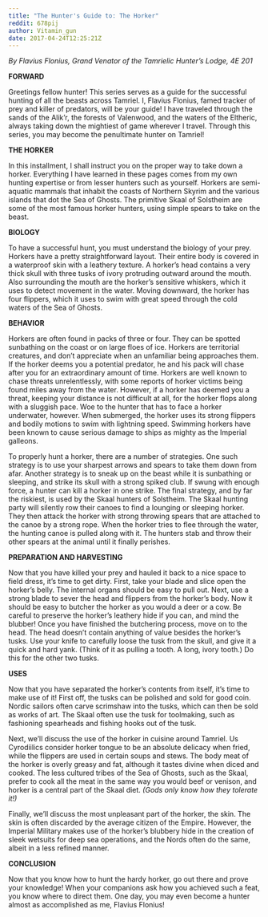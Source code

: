 ```yaml
---
title: "The Hunter's Guide to: The Horker"
reddit: 678pij
author: Vitamin_gun
date: 2017-04-24T12:25:21Z
---
```


*By Flavius Flonius, Grand Venator of the Tamrielic Hunter’s Lodge, 4E 201*

**FORWARD**

Greetings fellow hunter! This series serves as a guide for the successful hunting of all the beasts across Tamriel. I, Flavius Flonius, famed tracker of prey and killer of predators, will be your guide! I have traveled through the sands of the Alik’r, the forests of Valenwood, and the waters of the Eltheric, always taking down the mightiest of game wherever I travel. Through this series, you may become the penultimate hunter on Tamriel!

**THE HORKER**

In this installment, I shall instruct you on the proper way to take down a horker. Everything I have learned in these pages comes from my own hunting expertise or from lesser hunters such as yourself. Horkers are semi-aquatic mammals that inhabit the coasts of Northern Skyrim and the various islands that dot the Sea of Ghosts. The primitive Skaal of Solstheim are some of the most famous horker hunters, using simple spears to take on the beast.

**BIOLOGY**

To have a successful hunt, you must understand the biology of your prey. Horkers have a pretty straightforward layout. Their entire body is covered in a waterproof skin with a leathery texture. A horker’s head contains a very thick skull with three tusks of ivory protruding outward around the mouth. Also surrounding the mouth are the horker’s sensitive whiskers, which it uses to detect movement in the water. Moving downward, the horker has four flippers, which it uses to swim with great speed through the cold waters of the Sea of Ghosts.

**BEHAVIOR**

Horkers are often found in packs of three or four. They can be spotted sunbathing on the coast or on large floes of ice. Horkers are territorial creatures, and don’t appreciate when an unfamiliar being approaches them. If the horker deems you a potential predator, he and his pack will chase after you for an extraordinary amount of time. Horkers are well known to chase threats unrelentlessly, with some reports of horker victims being found miles away from the water. However, if a horker has deemed you a threat, keeping your distance is not difficult at all, for the horker flops along with a sluggish pace. Woe to the hunter that has to face a horker underwater, however. When submerged, the horker uses its strong flippers and bodily motions to swim with lightning speed. Swimming horkers have been known to cause serious damage to ships as mighty as the Imperial galleons.

To properly hunt a horker, there are a number of strategies. One such strategy is to use your sharpest arrows and spears to take them down from afar. Another strategy is to sneak up on the beast while it is sunbathing or sleeping, and strike its skull with a strong spiked club. If swung with enough force, a hunter can kill a horker in one strike. The final strategy, and by far the riskiest, is used by the Skaal hunters of Solstheim. The Skaal hunting party will silently row their canoes to find a lounging or sleeping horker. They then attack the horker with strong throwing spears that are attached to the canoe by a strong rope. When the horker tries to flee through the water, the hunting canoe is pulled along with it. The hunters stab and throw their other spears at the animal until it finally perishes.

**PREPARATION AND HARVESTING**

Now that you have killed your prey and hauled it back to a nice space to field dress, it’s time to get dirty. First, take your blade and slice open the horker’s belly. The internal organs should be easy to pull out. Next, use a strong blade to sever the head and flippers from the horker’s body. Now it should be easy to butcher the horker as you would a deer or a cow. Be careful to preserve the horker’s leathery hide if you can, and mind the blubber! Once you have finished the butchering process, move on to the head. The head doesn’t contain anything of value besides the horker’s tusks. Use your knife to carefully loose the tusk from the skull, and give it a quick and hard yank. (Think of it as pulling a tooth. A long, ivory tooth.) Do this for the other two tusks.

**USES**

Now that you have separated the horker’s contents from itself, it’s time to make use of it! First off, the tusks can be polished and sold for good coin. Nordic sailors often carve scrimshaw into the tusks, which can then be sold as works of art. The Skaal often use the tusk for toolmaking, such as fashioning spearheads and fishing hooks out of the tusk.

Next, we’ll discuss the use of the horker in cuisine around Tamriel. Us Cyrodiilics consider horker tongue to be an absolute delicacy when fried, while the flippers are used in certain soups and stews. The body meat of the horker is overly greasy and fat, although it tastes divine when diced and cooked. The less cultured tribes of the Sea of Ghosts, such as the Skaal, prefer to cook all the meat in the same way you would beef or venison, and horker is a central part of the Skaal diet. *(Gods only know how they tolerate it!)*

Finally, we’ll discuss the most unpleasant part of the horker, the skin. The skin is often discarded by the average citizen of the Empire. However, the Imperial Military makes use of the horker’s blubbery hide in the creation of sleek wetsuits for deep sea operations, and the Nords often do the same, albeit in a less refined manner.

**CONCLUSION**

Now that you know how to hunt the hardy horker, go out there and prove your knowledge! When your companions ask how you achieved such a feat, you know where to direct them. One day, you may even become a hunter almost as accomplished as me, Flavius Flonius!
